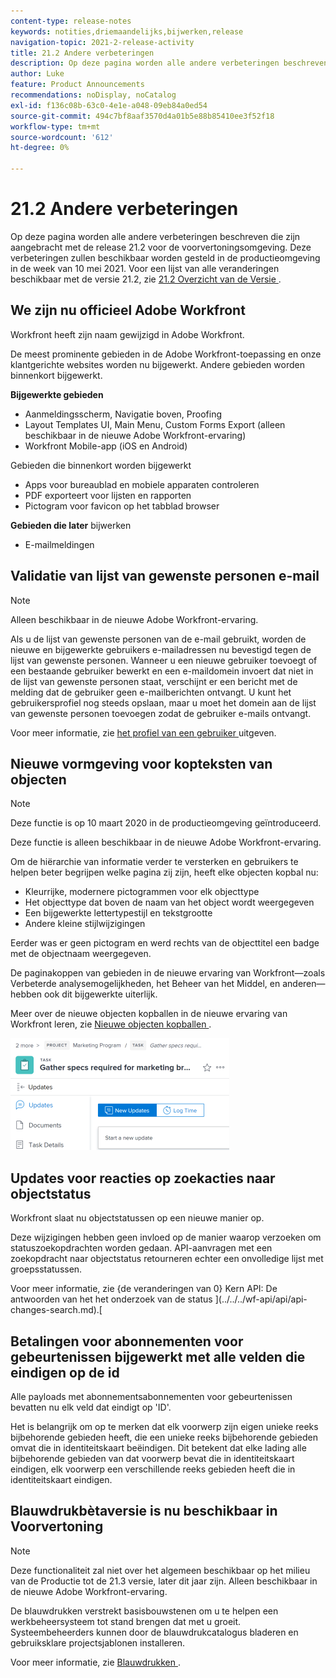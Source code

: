 ```yaml
---
content-type: release-notes
keywords: notities,driemaandelijks,bijwerken,release
navigation-topic: 2021-2-release-activity
title: 21.2 Andere verbeteringen
description: Op deze pagina worden alle andere verbeteringen beschreven die zijn aangebracht met de release 21.2 voor de voorvertoningsomgeving. Deze verbeteringen zullen beschikbaar worden gesteld in de productieomgeving in de week van 10 mei 2021. Voor een lijst van alle veranderingen beschikbaar met versie 21.2, zie 21.2 Overzicht van de Versie.
author: Luke
feature: Product Announcements
recommendations: noDisplay, noCatalog
exl-id: f136c08b-63c0-4e1e-a048-09eb84a0ed54
source-git-commit: 494c7bf8aaf3570d4a01b5e88b85410ee3f52f18
workflow-type: tm+mt
source-wordcount: '612'
ht-degree: 0%

---
```


# 21.2 Andere verbeteringen

Op deze pagina worden alle andere verbeteringen beschreven die zijn aangebracht met de release 21.2 voor de voorvertoningsomgeving. Deze verbeteringen zullen beschikbaar worden gesteld in de productieomgeving in de week van 10 mei 2021. Voor een lijst van alle veranderingen beschikbaar met de versie 21.2, zie [ 21.2 Overzicht van de Versie ](../../../product-announcements/product-releases/21.2-release-activity/21-2-release-overview.md).

## We zijn nu officieel Adobe Workfront

Workfront heeft zijn naam gewijzigd in Adobe Workfront.

De meest prominente gebieden in de Adobe Workfront-toepassing en onze klantgerichte websites worden nu bijgewerkt. Andere gebieden worden binnenkort bijgewerkt.

**Bijgewerkte gebieden**

* Aanmeldingsscherm, Navigatie boven, Proofing
* Layout Templates UI, Main Menu, Custom Forms Export (alleen beschikbaar in de nieuwe Adobe Workfront-ervaring)
* Workfront Mobile-app (iOS en Android)

Gebieden die binnenkort worden bijgewerkt

* Apps voor bureaublad en mobiele apparaten controleren
* PDF exporteert voor lijsten en rapporten
* Pictogram voor favicon op het tabblad browser

**Gebieden die later** bijwerken

* E-mailmeldingen

## Validatie van lijst van gewenste personen e-mail

>[!NOTE]
>
>Alleen beschikbaar in de nieuwe Adobe Workfront-ervaring.

Als u de lijst van gewenste personen van de e-mail gebruikt, worden de nieuwe en bijgewerkte gebruikers e-mailadressen nu bevestigd tegen de lijst van gewenste personen. Wanneer u een nieuwe gebruiker toevoegt of een bestaande gebruiker bewerkt en een e-maildomein invoert dat niet in de lijst van gewenste personen staat, verschijnt er een bericht met de melding dat de gebruiker geen e-mailberichten ontvangt. U kunt het gebruikersprofiel nog steeds opslaan, maar u moet het domein aan de lijst van gewenste personen toevoegen zodat de gebruiker e-mails ontvangt.

Voor meer informatie, zie [ het profiel van een gebruiker ](../../../administration-and-setup/add-users/create-and-manage-users/edit-a-users-profile.md) uitgeven.

## Nieuwe vormgeving voor kopteksten van objecten

>[!NOTE]
>
>Deze functie is op 10 maart 2020 in de productieomgeving geïntroduceerd.
>
>Deze functie is alleen beschikbaar in de nieuwe Adobe Workfront-ervaring.

Om de hiërarchie van informatie verder te versterken en gebruikers te helpen beter begrijpen welke pagina zij zijn, heeft elke objecten kopbal nu:

* Kleurrijke, modernere pictogrammen voor elk objecttype
* Het objecttype dat boven de naam van het object wordt weergegeven
* Een bijgewerkte lettertypestijl en tekstgrootte
* Andere kleine stijlwijzigingen

Eerder was er geen pictogram en werd rechts van de objecttitel een badge met de objectnaam weergegeven.

De paginakoppen van gebieden in de nieuwe ervaring van Workfront—zoals Verbeterde analysemogelijkheden, het Beheer van het Middel, en anderen—hebben ook dit bijgewerkte uiterlijk.

Meer over de nieuwe objecten kopballen in de nieuwe ervaring van Workfront leren, zie [ Nieuwe objecten kopballen ](../../../workfront-basics/the-new-workfront-experience/new-object-headers.md).

![ kopbal van Objecten ](assets/product-announcement-object-header-350x179.png)

## Updates voor reacties op zoekacties naar objectstatus

Workfront slaat nu objectstatussen op een nieuwe manier op.

Deze wijzigingen hebben geen invloed op de manier waarop verzoeken om statuszoekopdrachten worden gedaan. API-aanvragen met een zoekopdracht naar objectstatus retourneren echter een onvolledige lijst met groepsstatussen.

Voor meer informatie, zie {de veranderingen van 0} Kern API: De antwoorden van het het onderzoek van de status ](../../../wf-api/api/api-changes-search.md).[

## Betalingen voor abonnementen voor gebeurtenissen bijgewerkt met alle velden die eindigen op de id

Alle payloads met abonnementsabonnementen voor gebeurtenissen bevatten nu elk veld dat eindigt op &#39;ID&#39;.

Het is belangrijk om op te merken dat elk voorwerp zijn eigen unieke reeks bijbehorende gebieden heeft, die een unieke reeks bijbehorende gebieden omvat die in identiteitskaart beëindigen. Dit betekent dat elke lading alle bijbehorende gebieden van dat voorwerp bevat die in identiteitskaart eindigen, elk voorwerp een verschillende reeks gebieden heeft die in identiteitskaart eindigen.

## Blauwdrukbètaversie is nu beschikbaar in Voorvertoning

>[!NOTE]
>
>Deze functionaliteit zal niet over het algemeen beschikbaar op het milieu van de Productie tot de 21.3 versie, later dit jaar zijn. Alleen beschikbaar in de nieuwe Adobe Workfront-ervaring.

De blauwdrukken verstrekt basisbouwstenen om u te helpen een werkbeheersysteem tot stand brengen dat met u groeit. Systeembeheerders kunnen door de blauwdrukcatalogus bladeren en gebruiksklare projectsjablonen installeren.

Voor meer informatie, zie [ Blauwdrukken ](../../../administration-and-setup/blueprints/blueprints.md).

